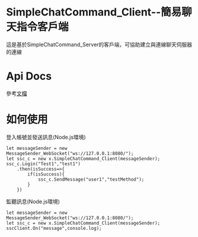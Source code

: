 # SimpleChatCommand_Client--簡易聊天指令客戶端
這是基於SimpleChatCommand_Server的客戶端，可協助建立與連線聊天伺服器的連線
# Api Docs
參考[文檔](https://sa3214105.github.io/SimpleChatCommand_Client/)
# 如何使用
登入帳號並發送訊息(Node.js環境)
```
let messageSender = new MessageSender_WebSocket("ws://127.0.0.1:8080/");
let ssc_c = new x.SimpleChatCommand_Client(messageSender);
ssc_c.Login("Test1","test1")
    .then(isSuccess=>{
        if(isSuccess){
            ssc_c.SendMessage("user1","testMethod");
        }
    })
```
監聽訊息(Node.js環境)
```
let messageSender = new MessageSender_WebSocket("ws://127.0.0.1:8080/");
let ssc_c = new x.SimpleChatCommand_Client(messageSender);
sscClient.On("message",console.log);
```